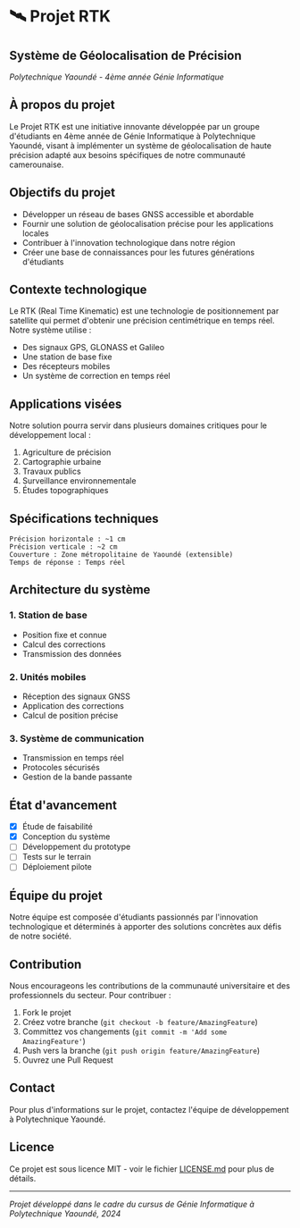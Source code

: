# 🛰️ Projet RTK 
## Système de Géolocalisation de Précision
*Polytechnique Yaoundé - 4ème année Génie Informatique*

## À propos du projet
Le Projet RTK est une initiative innovante développée par un groupe d'étudiants en 4ème année de Génie Informatique à Polytechnique Yaoundé, visant à implémenter un système de géolocalisation de haute précision adapté aux besoins spécifiques de notre communauté camerounaise.

## Objectifs du projet
* Développer un réseau de bases GNSS accessible et abordable
* Fournir une solution de géolocalisation précise pour les applications locales
* Contribuer à l'innovation technologique dans notre région
* Créer une base de connaissances pour les futures générations d'étudiants

## Contexte technologique
Le RTK (Real Time Kinematic) est une technologie de positionnement par satellite qui permet d'obtenir une précision centimétrique en temps réel. Notre système utilise :

* Des signaux GPS, GLONASS et Galileo
* Une station de base fixe
* Des récepteurs mobiles
* Un système de correction en temps réel

## Applications visées
Notre solution pourra servir dans plusieurs domaines critiques pour le développement local :

1. Agriculture de précision
2. Cartographie urbaine
3. Travaux publics
4. Surveillance environnementale
5. Études topographiques

## Spécifications techniques
```
Précision horizontale : ~1 cm
Précision verticale : ~2 cm
Couverture : Zone métropolitaine de Yaoundé (extensible)
Temps de réponse : Temps réel
```

## Architecture du système

### 1. Station de base
* Position fixe et connue
* Calcul des corrections
* Transmission des données

### 2. Unités mobiles
* Réception des signaux GNSS
* Application des corrections
* Calcul de position précise

### 3. Système de communication
* Transmission en temps réel
* Protocoles sécurisés
* Gestion de la bande passante

## État d'avancement
- [x] Étude de faisabilité
- [x] Conception du système
- [ ] Développement du prototype
- [ ] Tests sur le terrain
- [ ] Déploiement pilote

## Équipe du projet
Notre équipe est composée d'étudiants passionnés par l'innovation technologique et déterminés à apporter des solutions concrètes aux défis de notre société.

## Contribution
Nous encourageons les contributions de la communauté universitaire et des professionnels du secteur. Pour contribuer :

1. Fork le projet
2. Créez votre branche (`git checkout -b feature/AmazingFeature`)
3. Committez vos changements (`git commit -m 'Add some AmazingFeature'`)
4. Push vers la branche (`git push origin feature/AmazingFeature`)
5. Ouvrez une Pull Request

## Contact
Pour plus d'informations sur le projet, contactez l'équipe de développement à Polytechnique Yaoundé.

## Licence
Ce projet est sous licence MIT - voir le fichier [LICENSE.md](LICENSE.md) pour plus de détails.

---
*Projet développé dans le cadre du cursus de Génie Informatique à Polytechnique Yaoundé, 2024*
